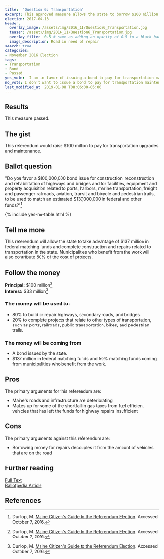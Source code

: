 ```yaml
---
title:  "Question 6: Transportation"
excerpt: This approved measure allows the state to borrow $100 million for transportation infrastructure.
election: 2017-06-13
header:
  overlay_image: /assets/img/2016_11/Question6_Transportation.jpg
  teaser: /assets/img/2016_11/Question6_Transportation.jpg
  overlay_filter: 0.5 # same as adding an opacity of 0.5 to a black background
  image_description: Road in need of repair
search: true
categories:
- November 2016 Election
tags:
- Transportation
- Bond
- Passed
yes_vote:  I am in favor of issuing a bond to pay for transportation maintenance.
no_vote: I don't want to issue a bond to pay for transportation maintenance.
last_modified_at: 2019-01-08 T08:06:00-05:00
---
```


## Results
This measure passed.

## The gist
This referendum would raise $100 million to pay for transportation upgrades and maintenance.

## Ballot question
"Do you favor a $100,000,000 bond issue for construction, reconstruction and rehabilitation of highways and bridges and for facilities, equipment and property acquisition related to ports, harbors, marine transportation, freight and passenger railroads, aviation, transit and bicycle and pedestrian trails, to be used to match an estimated $137,000,000 in federal and other funds?"[^2]

{% include yes-no-table.html %}


## Tell me more
This referendum will allow the state to take advantage of $137 million in federal matching funds and complete construction and repairs related to transportation in the state.  Municipalities who benefit from the work will also contribute 50% of the cost of projects.

## Follow the money
**Principal:** $100 million[^2]
<br>**Interest:** $33 million[^2]

### The money will be used to:
* 80% to build or repair highways, secondary roads, and bridges
* 20% to complete projects that relate to other types of transportation, such as ports, railroads, public transportation, bikes, and pedestrian trails.

### The money will be coming from:
* A bond issued by the state.
* $137 million in federal matching funds and 50% matching funds coming from municipalities who benefit from the work.

## Pros
The primary arguments for this referendum are:

* Maine's roads and infrastructure are deteriorating
* Makes up for some of the shortfall in gas taxes from fuel efficient vehicles that has left the funds for highway repairs insufficient

## Cons
The primary arguments against this referendum are:
* Borrowing money for repairs decouples it from the amount of vehicles that are on the road

## Further reading
[Full Text](http://legislature.maine.gov/legis/bills/bills_127th/chapters/PUBLIC478.asp)
<br>[Ballotpedia Article](https://ballotpedia.org/Maine_Transportation_Bond,_Question_6_(2016))


## References
[^1]: Ballotpedia State Desk. [Maine Transportation Bond, Question 6 (2016)](https://ballotpedia.org/Maine_Transportation_Bond,_Question_6_(2016)). Ballotpedia.  Accessed October 7, 2016.

[^2]: Dunlop, M. [Maine Citizen's Guide to the Referendum Election](http://www.state.me.us/sos/cec/elec/upcoming/citizensguide2016.pdf). Accessed October 7, 2016.
